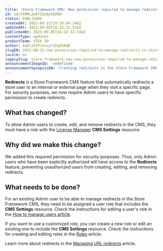 ```yaml
---
title: 'Store Framework CMS: New permission required to manage redirects'
id: 1GcT48ML2w6TZQxQyGbD6W
status: PUBLISHED
createdAt: 2023-08-31T18:10:04.246Z
updatedAt: 2023-09-05T16:32:32.516Z
publishedAt: 2023-09-05T16:32:32.516Z
contentType: updates
productTeam: VTEX IO
author: 4ubliktPJIsvyl1hq91RdK
slugEN: 2023-08-31-new-permission-required-to-manage-redirects-in-store-framework-cms
locale: en
legacySlug: store-framework-cms-new-permission-required-to-manage-redirects
announcementImageID: 'undefined'
announcementSynopsisEN: 'Creating redirects in the Store Framework CMS requires a role with the "CMS Settings" resource.'
---
```


**Redirects** is a Store Framework CMS feature that automatically redirects a store user to an internal or external page when they visit a specific page. For security purposes, we now require Admin users to have specific permission to create redirects.

## What has changed?

To allow Admin users to create, edit, and remove redirects in the CMS, they must have a role with the [License Manager](/en/tutorial/license-manager-resources--3q6ztrC8YynQf6rdc6euk3) **CMS Settings** resource.

## Why did we make this change?

We added this required permission for security purposes. Thus, only Admin users who have been explicitly authorized will have access to the **Redirects** feature, preventing unauthorized users from creating, editing, and removing redirects.

## What needs to be done?

For an existing Admin user to be able to manage redirects in the Store Framework CMS, they need to be assigned a user role that includes the **CMS Settings** resource. Check the instructions for editing a user's role in the [How to manage users article](/en/tutorial/managing-users--tutorials_512#editing-users).

If you want to use a customized role, you can create a new role or edit an existing one to include the **CMS Settings** resource. Check the instructions for creating and editing roles in the [Roles](/en/tutorial/roles--7HKK5Uau2H6wxE1rH5oRbc#creating-a-role) article.

Learn more about redirects in the [Managing URL redirects](/en/tutorial/managing-url-redirects--3UJuFrU8imSVWg134mkvJV) article.
